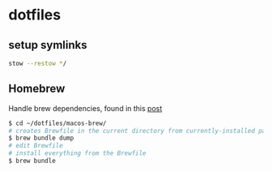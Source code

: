 # dotfiles

## setup symlinks

```sh
stow --restow */
```

## Homebrew

Handle brew dependencies, found in this [post](https://apple.stackexchange.com/questions/101090/list-of-all-packages-installed-using-homebrew/256269#256269)
```sh
$ cd ~/dotfiles/macos-brew/
# creates Brewfile in the current directory from currently-installed packages
$ brew bundle dump
# edit Brewfile
# install everything from the Brewfile
$ brew bundle
```
